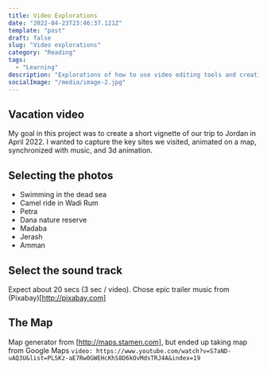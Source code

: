 ```yaml
---
title: Video Explorations
date: "2022-04-23T23:46:37.121Z"
template: "post"
draft: false
slug: "Video explorations"
category: "Reading"
tags:
  - "Learning"
description: "Explorations of how to use video editing tools and creating compelling story lines"
socialImage: "/media/image-2.jpg"
---
```



## Vacation video
My goal in this project was to create a short vignette of our trip to Jordan in April 2022. I wanted to capture the key sites we visited, animated on a map, synchronized with music, and 3d animation.

## Selecting the photos

- Swimming in the dead sea
- Camel ride in Wadi Rum
- Petra
- Dana nature reserve
- Madaba
- Jerash
- Amman

## Select the sound track

Expect about 20 secs (3 sec / video). Chose epic trailer music from (Pixabay)[http://pixabay.com]

## The Map

Map generator from [http://maps.stamen.com], but ended up taking map from Google Maps
`video: https://www.youtube.com/watch?v=S7aND-uAQ3U&list=PLSKz-aE7Rw0GWEHcKhS8D6kOvMdsTRJ4A&index=19`